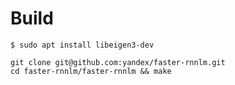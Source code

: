 # Build

```
$ sudo apt install libeigen3-dev
```

```
git clone git@github.com:yandex/faster-rnnlm.git
cd faster-rnnlm/faster-rnnlm && make
```

